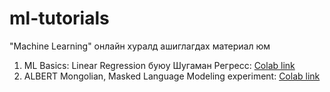 # ml-tutorials
"Machine Learning" онлайн хуралд ашиглагдах материал юм

1. ML Basics: Linear Regression буюу Шугаман Регресс: [Colab link](https://colab.research.google.com/github/bayartsogt-ya/ml-tutorials/blob/master/admission_chance.ipynb)
2. ALBERT Mongolian, Masked Language Modeling experiment: [Colab link](https://colab.research.google.com/drive/1uWbIYKpKTi1gk5WV3NV11NxMANcvL0b3?usp=sharing)
